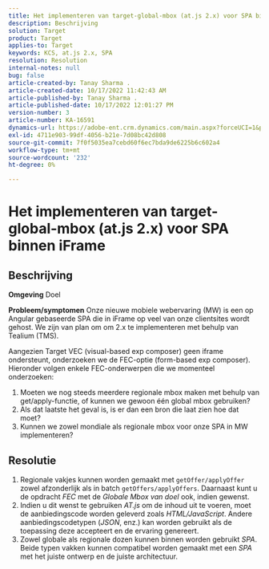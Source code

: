 ```yaml
---
title: Het implementeren van target-global-mbox (at.js 2.x) voor SPA binnen iFrame
description: Beschrijving
solution: Target
product: Target
applies-to: Target
keywords: KCS, at.js 2.x, SPA
resolution: Resolution
internal-notes: null
bug: false
article-created-by: Tanay Sharma .
article-created-date: 10/17/2022 11:42:43 AM
article-published-by: Tanay Sharma .
article-published-date: 10/17/2022 12:01:27 PM
version-number: 3
article-number: KA-16591
dynamics-url: https://adobe-ent.crm.dynamics.com/main.aspx?forceUCI=1&pagetype=entityrecord&etn=knowledgearticle&id=83f645c9-104e-ed11-bba2-0022480868ff
exl-id: 4711e903-99df-4056-b21e-7d08bc42d808
source-git-commit: 7f0f5035ea7cebd60f6ec7bda9de6225b6c602a4
workflow-type: tm+mt
source-wordcount: '232'
ht-degree: 0%

---
```


# Het implementeren van target-global-mbox (at.js 2.x) voor SPA binnen iFrame

## Beschrijving

<b>Omgeving</b>
Doel


<b>Probleem/symptomen</b>
Onze nieuwe mobiele webervaring (MW) is een op Angular gebaseerde SPA die in iFrame op veel van onze clientsites wordt gehost. We zijn van plan om om 2.x te implementeren met behulp van Tealium (TMS).

Aangezien Target VEC (visual-based exp composer) geen iframe ondersteunt, onderzoeken we de FEC-optie (form-based exp composer). Hieronder volgen enkele FEC-onderwerpen die we momenteel onderzoeken:



1. Moeten we nog steeds meerdere regionale mbox maken met behulp van get/apply-functie, of kunnen we gewoon één global mbox gebruiken?
2. Als dat laatste het geval is, is er dan een bron die laat zien hoe dat moet?
3. Kunnen we zowel mondiale als regionale mbox voor onze SPA in MW implementeren?



## Resolutie


1. Regionale vakjes kunnen worden gemaakt met `getOffer/applyOffer` zowel afzonderlijk als in batch `getOffers/applyOffers`. Daarnaast kunt u de opdracht *FEC* met de *Globale Mbox van doel* ook, indien gewenst.
2. Indien u dit wenst te gebruiken *AT.js* om de inhoud uit te voeren, moet de aanbiedingscode worden geleverd zoals *HTML/JavaScript*. Andere aanbiedingscodetypen (*JSON*, enz.) kan worden gebruikt als de toepassing deze accepteert en de ervaring genereert.
3. Zowel globale als regionale dozen kunnen binnen worden gebruikt *SPA*. Beide typen vakken kunnen compatibel worden gemaakt met een *SPA* met het juiste ontwerp en de juiste architectuur.
